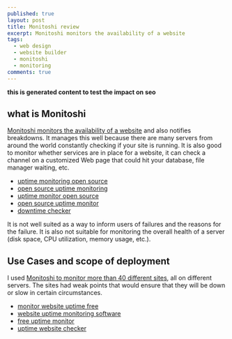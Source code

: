 ```yaml
---
published: true
layout: post
title: Monitoshi review
excerpt: Monitoshi monitors the availability of a website
tags:
  - web design
  - website builder
  - monitoshi
  - monitoring
comments: true
---
```

__this is generated content to test the impact on seo__

## what is Monitoshi

[Monitoshi monitors the availability of a website](https://lexoyo.me/monitoshi-website/) and also notifies breakdowns. It manages this well because there are many servers from around the world constantly checking if your site is running. It is also good to monitor whether services are in place for a website, it can check a channel on a customized Web page that could hit your database, file manager waiting, etc.

* [uptime monitoring open source](http://www.hongkiat.com/blog/monitor-website-up-downtime-30-free-web-services-and-tools/)
* [open source uptime monitoring](http://alternativeto.net/software/monitoshi/)
* [uptime monitor open source](https://lexoyo.me/monitoshi-website/)
* [open source uptime monitor](https://lexoyo.me/monitoshi-website/)
* [downtime checker](https://lexoyo.me/monitoshi-website/)

It is not well suited as a way to inform users of failures and the reasons for the failure. It is also not suitable for monitoring the overall health of a server (disk space, CPU utilization, memory usage, etc.).

## Use Cases and scope of deployment

I used [Monitoshi to monitor more than 40 different sites](https://lexoyo.me/monitoshi-website/), all on different servers. The sites had weak points that would ensure that they will be down or slow in certain circumstances.

* [monitor website uptime free](https://lexoyo.me/monitoshi-website/)
* [website uptime monitoring software](https://lexoyo.me/monitoshi-website/)
* [free uptime monitor](https://lexoyo.me/monitoshi-website/)
* [uptime website checker](https://lexoyo.me/monitoshi-website/)

